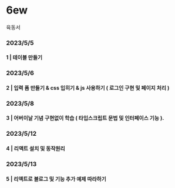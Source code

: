 # 6ew
육동서

### 2023/5/5
#### 1 | 테이블 만들기


### 2023/5/6
#### 2 | 입력 폼 만들기 & css 입히기 & js 사용하기 ( 로그인 구현 및 페이지 처리 )


### 2023/5/8
#### 3 | 어버이날 기념 구현없이 학습 ( 타입스크립트 문법 및 인터페이스 기능 ).


### 2023/5/12
#### 4 | 리액트 설치 및 동작원리

### 2023/5/13
#### 5 | 리액트로 블로그 및 기능 추가 예제 따라하기
